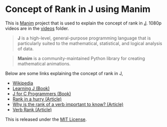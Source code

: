 # Concept of Rank in J using Manim

This is [Manim](https://github.com/ManimCommunity/manim) project that is used to explain the concept of rank in [J](https://www.jsoftware.com/#/). 1080p videos are in the [videos](videos) folder.

> **J** is a high-level, general-purpose programming language that is particularly suited to the mathematical, statistical, and logical analysis of data.

> **Manim** is a community-maintained Python library for creating mathematical animations.

Below are some links explaining the concept of rank in J,

* [Wikipedia](https://en.wikipedia.org/wiki/Rank_(J_programming_language))
* [Learning J (Book)](https://www.jsoftware.com/help/learning/07.htm)
* [J for C Programmers (Book)](https://www.jsoftware.com/help/jforc/loopless_code_i_verbs_have_r.htm)
* [Rank in a hurry (Article)](https://code.jsoftware.com/wiki/Vocabulary/EZRank)
* [Why is the rank of a verb important to know? (Article)](https://code.jsoftware.com/wiki/Vocabulary/RankInfoIsImportant)
* [Verb Rank (Article)](https://code.jsoftware.com/wiki/Vocabulary/RankInfoIsImportant)

This is released under the [MIT License](https://opensource.org/licenses/MIT).

